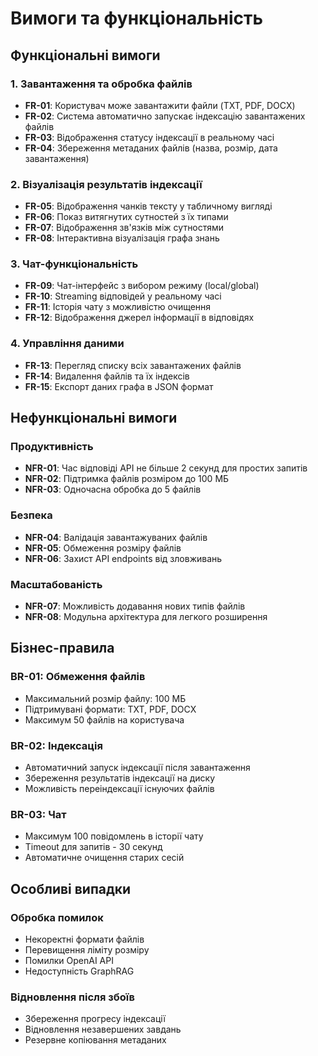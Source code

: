 # Вимоги та функціональність

## Функціональні вимоги

### 1. Завантаження та обробка файлів
- **FR-01**: Користувач може завантажити файли (TXT, PDF, DOCX)
- **FR-02**: Система автоматично запускає індексацію завантажених файлів
- **FR-03**: Відображення статусу індексації в реальному часі
- **FR-04**: Збереження метаданих файлів (назва, розмір, дата завантаження)

### 2. Візуалізація результатів індексації
- **FR-05**: Відображення чанків тексту у табличному вигляді
- **FR-06**: Показ витягнутих сутностей з їх типами
- **FR-07**: Відображення зв'язків між сутностями
- **FR-08**: Інтерактивна візуалізація графа знань

### 3. Чат-функціональність
- **FR-09**: Чат-інтерфейс з вибором режиму (local/global)
- **FR-10**: Streaming відповідей у реальному часі
- **FR-11**: Історія чату з можливістю очищення
- **FR-12**: Відображення джерел інформації в відповідях

### 4. Управління даними
- **FR-13**: Перегляд списку всіх завантажених файлів
- **FR-14**: Видалення файлів та їх індексів
- **FR-15**: Експорт даних графа в JSON формат

## Нефункціональні вимоги

### Продуктивність
- **NFR-01**: Час відповіді API не більше 2 секунд для простих запитів
- **NFR-02**: Підтримка файлів розміром до 100 МБ
- **NFR-03**: Одночасна обробка до 5 файлів

### Безпека
- **NFR-04**: Валідація завантажуваних файлів
- **NFR-05**: Обмеження розміру файлів
- **NFR-06**: Захист API endpoints від зловживань

### Масштабованість
- **NFR-07**: Можливість додавання нових типів файлів
- **NFR-08**: Модульна архітектура для легкого розширення

## Бізнес-правила

### BR-01: Обмеження файлів
- Максимальний розмір файлу: 100 МБ
- Підтримувані формати: TXT, PDF, DOCX
- Максимум 50 файлів на користувача

### BR-02: Індексація
- Автоматичний запуск індексації після завантаження
- Збереження результатів індексації на диску
- Можливість переіндексації існуючих файлів

### BR-03: Чат
- Максимум 100 повідомлень в історії чату
- Timeout для запитів - 30 секунд
- Автоматичне очищення старих сесій

## Особливі випадки

### Обробка помилок
- Некоректні формати файлів
- Перевищення ліміту розміру
- Помилки OpenAI API
- Недоступність GraphRAG

### Відновлення після збоїв
- Збереження прогресу індексації
- Відновлення незавершених завдань
- Резервне копіювання метаданих
